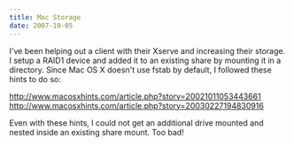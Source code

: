 ```yaml
---
title: Mac Storage
date: 2007-10-05
---
```

I've been helping out a client with their Xserve and increasing their storage. I setup a RAID1 device and added it to an existing share by mounting it in a directory. Since Mac OS  X doesn't use fstab by default, I followed these hints to do so:

http://www.macosxhints.com/article.php?story=20021011053443661
http://www.macosxhints.com/article.php?story=20030227194830916

Even with these hints, I could not get an additional drive mounted and nested inside an existing share mount. Too bad!

